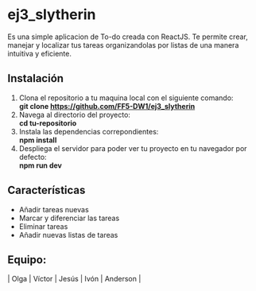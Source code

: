 # ej3_slytherin

Es una simple aplicacion de To-do creada con ReactJS. Te permite crear, manejar y localizar tus tareas organizandolas por listas de una manera intuitiva y eficiente.

## Instalación

1. Clona el repositorio a tu maquina local con el siguiente comando:  
 **git clone https://github.com/FF5-DW1/ej3_slytherin**
3. Navega al directorio del proyecto:  
 **cd tu-repositorio**
5. Instala las dependencias correpondientes:  
 **npm install**
7. Despliega el servidor para poder ver tu proyecto en tu navegador por defecto:  
 **npm run dev**

## Características

* Añadir tareas nuevas
* Marcar y diferenciar las tareas 
* Eliminar tareas
* Añadir nuevas listas de tareas

## Equipo:

| Olga | Víctor | Jesús | Ivón | Anderson |
